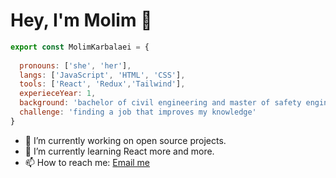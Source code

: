 # Hey, I'm Molim 👋


```js
export const MolimKarbalaei = { 
 
  pronouns: ['she', 'her'],
  langs: ['JavaScript', 'HTML', 'CSS'],
  tools: ['React', 'Redux','Tailwind'],
  experieceYear: 1,
  background: 'bachelor of civil engineering and master of safety engineering for transport' ,
  challenge: 'finding a job that improves my knowledge'
}
```

- 🔭 I’m currently working on open source projects.
- 🌱 I’m currently learning React more and more.
- 📫 How to reach me: [Email me](mailto:molim.karbalaei@gmail.com)



